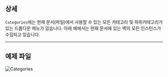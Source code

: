 ## 상세
`Categories`에는 현재 문서(파일)에서 사용할 수 있는 모든 카테고리 및 하위카테고리가 있는 드롭다운 메뉴가 있습니다. 아래 예에서는 현재 문서에 있는 벽의 모든 인스턴스가 수집되고 있습니다.
___
## 예제 파일

![Categories](./DSRevitNodesUI.Categories_img.jpg)
